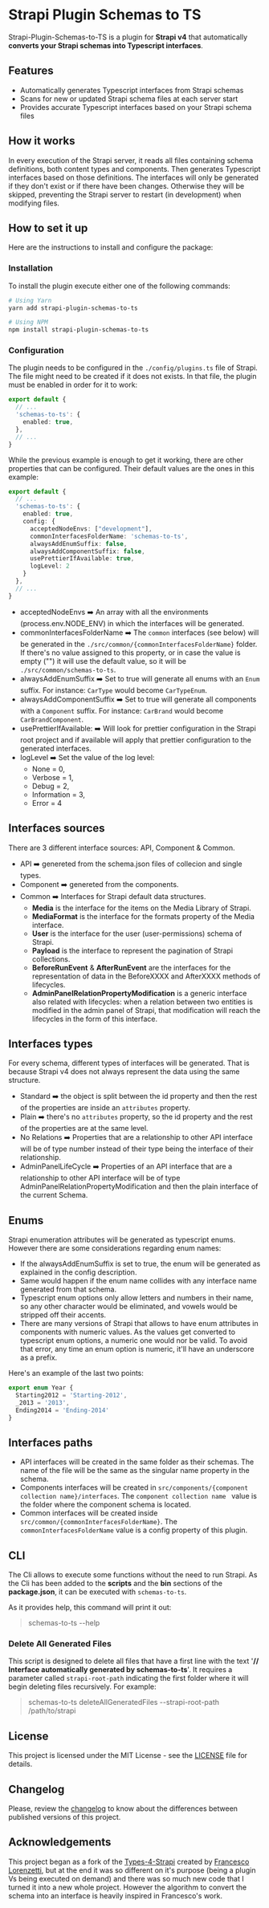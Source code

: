 # Strapi Plugin Schemas to TS

Strapi-Plugin-Schemas-to-TS is a plugin for **Strapi v4** that automatically **converts your Strapi schemas into Typescript interfaces**.

## Features
- Automatically generates Typescript interfaces from Strapi schemas
- Scans for new or updated Strapi schema files at each server start
- Provides accurate Typescript interfaces based on your Strapi schema files

## How it works
In every execution of the Strapi server, it reads all files containing schema definitions, both content types and components. Then generates Typescript interfaces based on those definitions. The interfaces will only be generated if they don't exist or if there have been changes. Otherwise they will be skipped, preventing the Strapi server to restart (in development) when modifying files.

## How to set it up
Here are the instructions to install and configure the package:

### Installation
To install the plugin execute either one of the following commands:
```sh
# Using Yarn
yarn add strapi-plugin-schemas-to-ts

# Using NPM
npm install strapi-plugin-schemas-to-ts
```

### Configuration
The plugin needs to be configured in the `./config/plugins.ts` file of Strapi. The file might need to be created if it does not exists. In that file, the plugin must be enabled in order for it to work:

```typescript
export default {
  // ...
  'schemas-to-ts': {
    enabled: true,
  },
  // ...
}
```

While the previous example is enough to get it working, there are other properties that can be configured. Their default values are the ones in this example:

```typescript
export default {
  // ...
  'schemas-to-ts': {
    enabled: true,
    config: {
      acceptedNodeEnvs: ["development"],
      commonInterfacesFolderName: 'schemas-to-ts',
      alwaysAddEnumSuffix: false,
      alwaysAddComponentSuffix: false,
      usePrettierIfAvailable: true,
      logLevel: 2
    }
  },
  // ...
}
```

- acceptedNodeEnvs ➡️ An array with all the environments (process.env.NODE_ENV) in which the interfaces will be generated.
- commonInterfacesFolderName ➡️ The `common` interfaces (see below) will be generated in the `./src/common/{commonInterfacesFolderName}` folder. If there's no value assigned to this property, or in case the value is empty ("") it will use the default value, so it will be `./src/common/schemas-to-ts`.
- alwaysAddEnumSuffix ➡️ Set to true will generate all enums with an `Enum` suffix. For instance: `CarType` would become `CarTypeEnum`.
- alwaysAddComponentSuffix ➡️ Set to true will generate all components with a `Component` suffix. For instance: `CarBrand` would become `CarBrandComponent`.
- usePrettierIfAvailable: ➡️ Will look for prettier configuration in the Strapi root project and if available will apply that prettier configuration to the generated interfaces.
- logLevel ➡️ Set the value of the log level:
  - None = 0,
  - Verbose = 1,
  - Debug = 2,
  - Information = 3,
  - Error = 4
  

## Interfaces sources
There are 3 different interface sources: API, Component & Common.
- API ➡️ genereted from the schema.json files of collecion and single types.
- Component ➡️ genereted from the components.
- Common ➡️ Interfaces for Strapi default data structures.
  - **Media** is the interface for the items on the Media Library of Strapi.
  - **MediaFormat** is the interface for the formats property of the Media interface.
  - **User** is the interface for the user (user-permissions) schema of Strapi.
  - **Payload** is the interface to represent the pagination of Strapi collections.
  - **BeforeRunEvent** & **AfterRunEvent** are the interfaces for the representation of data in the BeforeXXXX and AfterXXXX methods of lifecycles.
  - **AdminPanelRelationPropertyModification** is a generic interface also related with lifecycles: when a relation between two entities is modified in the admin panel of Strapi, that modification will reach the lifecycles in the form of this  interface.

## Interfaces types
For every schema, different types of interfaces will be generated. That is because Strapi v4 does not always represent the data using the same structure.
- Standard ➡️ the object is split between the id property and then the rest of the properties are inside an `attributes` property.
- Plain ➡️ there's no `attributes` property, so the id property and the rest of the properties are at the same level.
- No Relations ➡️ Properties that are a relationship to other API interface will be of type number instead of their type being the interface of their relationship.
- AdminPanelLifeCycle ➡️ Properties of an API interface that are a relationship to other API interface will be of type AdminPanelRelationPropertyModification and then the plain interface of the current Schema.

## Enums
Strapi enumeration attributes will be generated as typescript enums. However there are some considerations regarding enum names:
- If the alwaysAddEnumSuffix is set to true, the enum will be generated as explained in the config description.
- Same would happen if the enum name collides with any interface name generated from that schema.
- Typescript enum options only allow letters and numbers in their name, so any other character would be eliminated, and vowels would be stripped off their accents.
- There are many versions of Strapi that allows to have enum attributes in components with numeric values. As the values get converted to typescript enum options, a numeric one would nor be valid. To avoid that error, any time an enum option is numeric, it'll have an underscore as a prefix.

Here's an example of the last two points:
```ts
export enum Year {
  Starting2012 = 'Starting-2012',
  _2013 = '2013',
  Ending2014 = 'Ending-2014'
}
```

## Interfaces paths
- API interfaces will be created in the same folder as their schemas. The name of the file will be the same as the singular name property in the schema.
- Components interfaces will be created in `src/components/{component collection name}/interfaces`. The `component collection name ` value is the folder where the component schema is located.
- Common interfaces will be created inside `src/common/{commonInterfacesFolderName}`. The `commonInterfacesFolderName` value is a config property of this plugin.

## CLI
The Cli allows to execute some functions without the need to run Strapi. As the Cli has been added to the **scripts** and the **bin** sections of the **package.json**, it can be executed with `schemas-to-ts`.

As it provides help, this command will print it out:
> schemas-to-ts --help

### Delete All Generated Files 
This script is designed to delete all files that have a first line with the text '**// Interface automatically generated by schemas-to-ts**'. It requires a parameter called `strapi-root-path` indicating the first folder where it will begin deleting files recursively. For example:
> schemas-to-ts deleteAllGeneratedFiles --strapi-root-path /path/to/strapi

## License
This project is licensed under the MIT License - see the [LICENSE](LICENSE) file for details.

## Changelog
Please, review the [changelog](CHANGELOG.md) to know about the differences between published versions of this project.

## Acknowledgements
This project began as a fork of the [Types-4-Strapi](https://github.com/francescolorenzetti/types-4-strapi) created by [Francesco Lorenzetti](https://github.com/francescolorenzetti), but at the end it was so different on it's purpose (being a plugin Vs being executed on demand) and there was so much new code that I turned it into a new whole project. However the algorithm to convert the schema into an interface is heavily inspired in Francesco's work.